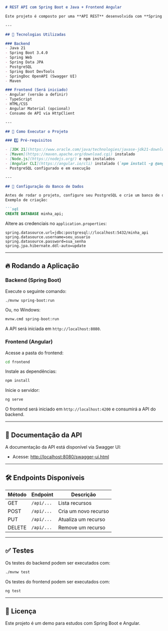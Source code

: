 ```md
# REST API com Spring Boot e Java + Frontend Angular

Este projeto é composto por uma **API REST** desenvolvida com **Spring Boot 3.4.0** e um **frontend em Angular**, utilizando **PostgreSQL** como banco de dados e documentação via **SpringDoc OpenAPI**.

---

## 📌 Tecnologias Utilizadas

### Backend
- Java 21
- Spring Boot 3.4.0
- Spring Web
- Spring Data JPA
- PostgreSQL
- Spring Boot DevTools
- SpringDoc OpenAPI (Swagger UI)
- Maven

### Frontend (Será iniciado)
- Angular (versão a definir)
- TypeScript
- HTML/CSS
- Angular Material (opcional)
- Consumo de API via HttpClient

---

## 🚀 Como Executar o Projeto

### 1️⃣ Pré-requisitos

- [JDK 21](https://www.oracle.com/java/technologies/javase-jdk21-downloads.html) instalado
- [Maven](https://maven.apache.org/download.cgi) instalado
- [Node.js](https://nodejs.org/) e npm instalados
- [Angular CLI](https://angular.io/cli) instalado (`npm install -g @angular/cli`)
- PostgreSQL configurado e em execução

---

## 📂 Configuração do Banco de Dados

Antes de rodar o projeto, configure seu PostgreSQL e crie um banco de dados.  
Exemplo de criação:

```sql
CREATE DATABASE minha_api;
```

Altere as credenciais no `application.properties`:

```properties
spring.datasource.url=jdbc:postgresql://localhost:5432/minha_api
spring.datasource.username=seu_usuario
spring.datasource.password=sua_senha
spring.jpa.hibernate.ddl-auto=update
```

---

## 🔥 Rodando a Aplicação

### Backend (Spring Boot)

Execute o seguinte comando:

```sh
./mvnw spring-boot:run
```

Ou, no Windows:

```sh
mvnw.cmd spring-boot:run
```

A API será iniciada em `http://localhost:8080`.

### Frontend (Angular)

Acesse a pasta do frontend:

```sh
cd frontend
```

Instale as dependências:

```sh
npm install
```

Inicie o servidor:

```sh
ng serve
```

O frontend será iniciado em `http://localhost:4200` e consumirá a API do backend.

---

## 📖 Documentação da API

A documentação da API está disponível via Swagger UI:

- Acesse: [http://localhost:8080/swagger-ui.html](http://localhost:8080/swagger-ui.html)

---

## 🛠 Endpoints Disponíveis

| Método  | Endpoint   | Descrição |
|---------|-----------|------------|
| GET     | `/api/...` | Lista recursos |
| POST    | `/api/...` | Cria um novo recurso |
| PUT     | `/api/...` | Atualiza um recurso |
| DELETE  | `/api/...` | Remove um recurso |

---

## ✅ Testes

Os testes do backend podem ser executados com:

```sh
./mvnw test
```

Os testes do frontend podem ser executados com:

```sh
ng test
```

---

## 📜 Licença
Este projeto é um demo para estudos com Spring Boot e Angular.
```
